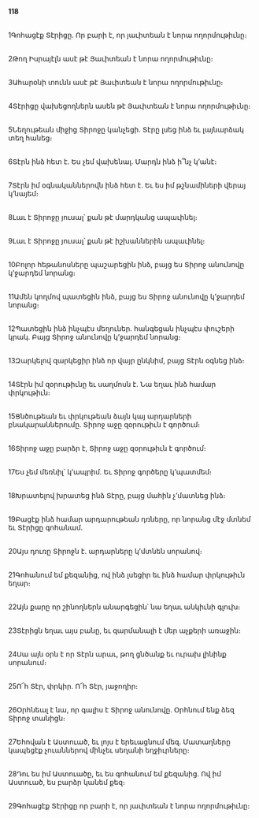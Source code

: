 **118**

\
1Գոհացէք Տէրիցը. Որ բարի է, որ յաւիտեան է նորա ողորմութիւնը։

\
2Թող Իսրայէլն ասէ թէ Յաւիտեան է նորա ողորմութիւնը։

\
3Ահարօնի տունն ասէ թէ Յաւիտեան է նորա ողորմութիւնը։

\
4Տէրիցը վախեցողներն ասեն թէ Յաւիտեան է նորա ողորմութիւնը։

\
5Նեղութեան միջից Տիրոջը կանչեցի. Տէրը լսեց ինձ եւ լայնարձակ տեղ հանեց։

\
6Տէրն ինձ հետ է. Ես չեմ վախենալ. Մարդն ինձ ի՞նչ կ’անէ։

\
7Տէրն իմ օգնականներովն ինձ հետ է. Եւ ես իմ թշնամիների վերայ կ’նայեմ։

\
8Լաւ է Տիրոջը յուսալ՝ քան թէ մարդկանց ապաւինել։

\
9Լաւ է Տիրոջը յուսալ՝ քան թէ իշխաններին ապաւինել։

\
10Բոլոր հեթանոսները պաշարեցին ինձ, բայց ես Տիրոջ անունովը կ’ջարդեմ նորանց։

\
11Ամեն կողմով պատեցին ինձ, բայց ես Տիրոջ անունովը կ’ջարդեմ նորանց։

\
12Պատեցին ինձ ինչպէս մեղուներ. հանգեցան ինչպէս փուշերի կրակ. Բայց Տիրոջ անունովը կ’ջարդեմ նորանց։

\
13Զարկելով զարկեցիր ինձ որ վայր ընկնիմ, բայց Տէրն օգնեց ինձ։

\
14Տէրն իմ զօրութիւնը եւ սաղմոսն է. Նա եղաւ ինձ համար փրկութիւն։

\
15Ցնծութեան եւ փրկութեան ձայն կայ արդարների բնակարաններումը. Տիրոջ աջը զօրութիւն է գործում։

\
16Տիրոջ աջը բարձր է, Տիրոջ աջը զօրութիւն է գործում։

\
17Ես չեմ մեռնիլ՝ կ’ապրիմ. Եւ Տիրոջ գործերը կ’պատմեմ։

\
18Խրատելով խրատեց ինձ Տէրը, բայց մահին չ’մատնեց ինձ։

\
19Բացէք ինձ համար արդարութեան դռները, որ նորանց մէջ մտնեմ եւ Տէրիցը գոհանամ.

\
20Այս դուռը Տիրոջն է. արդարները կ’մտնեն սորանով։

\
21Գոհանում եմ քեզանից, ով ինձ լսեցիր եւ ինձ համար փրկութիւն եղար։

\
22Այն քարը որ շինողներն անարգեցին՝ նա եղաւ անկիւնի գլուխ։

\
23Տէրիցն եղաւ այս բանը, եւ զարմանալի է մեր աչքերի առաջին։

\
24Սա այն օրն է որ Տէրն արաւ, թող ցնծանք եւ ուրախ լինինք սորանում։

\
25Ո՜հ Տէր, փրկիր. Ո՜հ Տէր, յաջողիր։

\
26Օրհնեալ է նա, որ գալիս է Տիրոջ անունովը. Օրհնում ենք ձեզ Տիրոջ տանիցն։

\
27Եհովան է Աստուած, եւ լոյս է երեւացնում մեզ. Մատաղները կապեցէք չուաններով մինչեւ սեղանի եղջիւրները։

\
28Դու ես իմ Աստուածը, եւ ես գոհանում եմ քեզանից. Ով իմ Աստուած, ես բարձր կանեմ քեզ։

\
29Գոհացէք Տէրիցը որ բարի է, որ յաւիտեան է նորա ողորմութիւնը։
